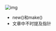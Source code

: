 ![img](https://cdn.jsdelivr.net/gh/wang-jie-2020/images/67133a9330384e76b96a938eaaed3a24.png)





- new()和make()
- 文章中不时提及指针


